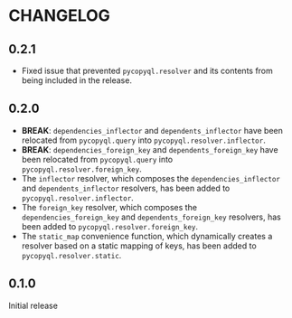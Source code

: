 # CHANGELOG

## 0.2.1

* Fixed issue that prevented `pycopyql.resolver` and its contents from being included in the release.

## 0.2.0

* **BREAK**: `dependencies_inflector` and `dependents_inflector` have been relocated from `pycopyql.query` into `pycopyql.resolver.inflector`.
* **BREAK**: `dependencies_foreign_key` and `dependents_foreign_key` have been relocated from `pycopyql.query` into `pycopyql.resolver.foreign_key`.
* The `inflector` resolver, which composes the `dependencies_inflector` and `dependents_inflector` resolvers, has been added to `pycopyql.resolver.inflector`.
* The `foreign_key` resolver, which composes the `dependencies_foreign_key` and `dependents_foreign_key` resolvers, has been added to `pycopyql.resolver.foreign_key`.
* The `static_map` convenience function, which dynamically creates a resolver based on a static mapping of keys, has been added to `pycopyql.resolver.static`.

## 0.1.0

Initial release

